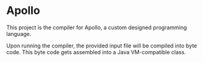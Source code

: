 # Apollo

This project is the compiler for Apollo, a custom designed programming language.



Upon running the compiler, the provided input file will be compiled into byte code. This byte code gets assembled into a Java VM-compatible class.
